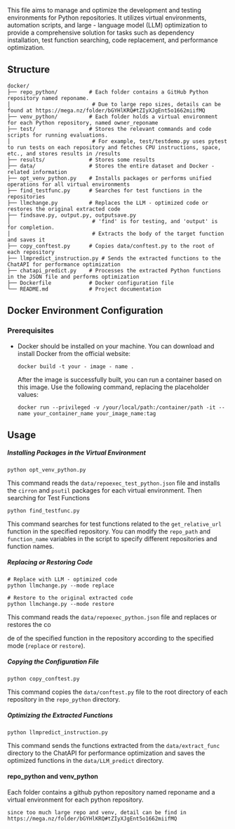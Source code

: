 This file aims to manage and optimize the development and testing environments for Python repositories. It utilizes virtual environments, automation scripts, and large - language model (LLM) optimization to provide a comprehensive solution for tasks such as dependency installation, test function searching, code replacement, and performance optimization.

## Structure

```
docker/
├── repo_python/          # Each folder contains a GitHub Python repository named reponame. 
│                          # Due to large repo sizes, details can be found at https://mega.nz/folder/bGYHlKRQ#tZIyXJgEnt5o1662miifMQ
├── venv_python/          # Each folder holds a virtual environment for each Python repository, named owner_reponame
├── test/                 # Stores the relevant commands and code scripts for running evaluations. 
│                          # For example, test/testdemo.py uses pytest to run tests on each repository and fetches CPU instructions, space, etc., and stores results in /results
├── results/              # Stores some results
├── data/                 # Stores the entire dataset and Docker - related information
├── opt_venv_python.py    # Installs packages or performs unified operations for all virtual environments
├── find_testfunc.py      # Searches for test functions in the repositories
├── llmchange.py          # Replaces the LLM - optimized code or restores the original extracted code
├── findsave.py, output.py, outputsave.py
│                          # 'find' is for testing, and 'output' is for completion. 
│                          # Extracts the body of the target function and saves it
├── copy_conftest.py      # Copies data/conftest.py to the root of each repository
├── llmpredict_instruction.py # Sends the extracted functions to the ChatAPI for performance optimization
├── chatapi_predict.py    # Processes the extracted Python functions in the JSON file and performs optimization
├── Dockerfile            # Docker configuration file
└── README.md             # Project documentation
```

## Docker Environment Configuration

### Prerequisites

- Docker should be installed on your machine. You can download and install Docker from the official website:

  ```shell
  docker build -t your - image - name .
  ```

  After the image is successfully built, you can run a container based on this image. Use the following command, replacing the placeholder values:

  ```shell
  docker run --privileged -v /your/local/path:/container/path -it --name your_container_name your_image_name:tag
  ```



## Usage

##### Installing Packages in the Virtual Environment

```
python opt_venv_python.py
```

This command reads the `data/repoexec_test_python.json` file and installs the `cirron` and `psutil` packages for each virtual environment. Then searching for Test Functions

```
python find_testfunc.py
```

This command searches for test functions related to the `get_relative_url` function in the specified repository. You can modify the `repo_path` and `function_name` variables in the script to specify different repositories and function names.

##### Replacing or Restoring Code

```
# Replace with LLM - optimized code
python llmchange.py --mode replace

# Restore to the original extracted code
python llmchange.py --mode restore
```

This command reads the `data/repoexec_python.json` file and replaces or restores the co

de of the specified function in the repository according to the specified mode (`replace` or `restore`).

##### Copying the Configuration File

```
python copy_conftest.py
```

This command copies the `data/conftest.py` file to the root directory of each repository in the `repo_python` directory.

##### Optimizing the Extracted Functions

```
python llmpredict_instruction.py
```

This command sends the functions extracted from the `data/extract_func` directory to the ChatAPI for performance optimization and saves the optimized functions in the `data/LLM_predict` directory.



#### repo_python and venv_python

Each folder contains a github python repository named reponame and a virtual environment for each python repository.

```
since too much large repo and venv, detail can be find in https://mega.nz/folder/bGYHlKRQ#tZIyXJgEnt5o1662miifMQ
```









